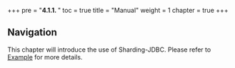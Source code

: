 +++
pre = "<b>4.1.1. </b>"
toc = true
title = "Manual"
weight = 1
chapter = true
+++

## Navigation

This chapter will introduce the use of Sharding-JDBC. 
Please refer to [Example](https://github.com/sharding-sphere/sharding-sphere-example) for more details.

